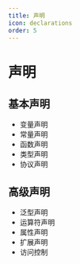 ```yaml
---
title: 声明
icon: declarations
order: 5
---
```


# 声明

## 基本声明
- 变量声明
- 常量声明
- 函数声明
- 类型声明
- 协议声明

## 高级声明
- 泛型声明
- 运算符声明
- 属性声明
- 扩展声明
- 访问控制
